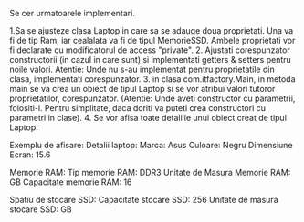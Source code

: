Se cer urmatoarele implementari.

1.Sa se ajusteze clasa Laptop in care sa se adauge doua proprietati. Una va fi de tip Ram, iar cealalata va fi de tipul MemorieSSD.
Ambele proprietati vor fi declarate cu modificatorul de access "private".
2. Ajustati corespunzator constructorii (in cazul in care sunt) si implementati getters & setters pentru noile valori. Atentie: Unde 
nu s-au implementat pentru proprietatile din clasa, implementati corespunzator.
3. in clasa com.itfactory.Main, in metoda main se va crea un obiect de tipul Laptop si se vor atribui valori tutoror proprietatilor, 
corespunzator. (Atentie: Unde aveti constructor cu parametrii, folositi-l. Pentru simplitate, daca doriti va puteti crea constructori 
cu parametri in clase).
4. Se vor afisa toate detaliile unui obiect creat de tipul Laptop.

Exemplu de afisare:
Detalii laptop:
Marca: Asus
Culoare: Negru
Dimensiune Ecran: 15.6

Memorie RAM:
Tip memorie RAM: DDR3
Unitate de Masura Memorie RAM: GB
Capacitate memorie RAM: 16

Spatiu de stocare SSD:
Capacitate stocare SSD: 256
Unitate de masura stocare SSD: GB

